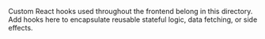 Custom React hooks used throughout the frontend belong in this directory.
Add hooks here to encapsulate reusable stateful logic, data fetching, or side effects.
